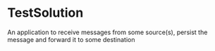 # TestSolution
An application to receive messages from some source(s), persist the message and forward it to some destination
